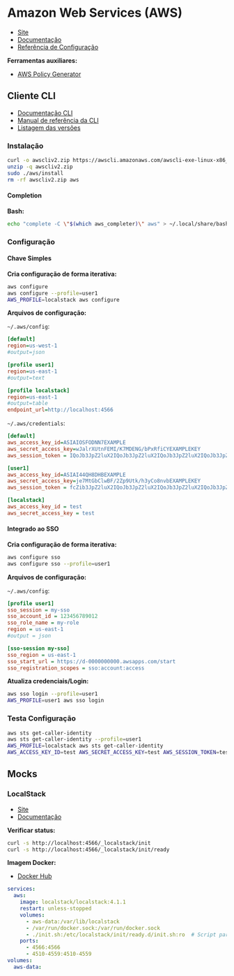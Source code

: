 # Amazon Web Services (AWS)

<div class="page-toc">

<!-- toc -->

</div>

- [Site](https://aws.amazon.com/pt/)
- [Documentação](https://docs.aws.amazon.com/)
- [Referência de Configuração](https://docs.aws.amazon.com/sdkref/latest/guide/settings-reference.html)

**Ferramentas auxiliares:**

- [AWS Policy Generator](https://awspolicygen.s3.amazonaws.com/policygen.html)

## Cliente CLI

- [Documentação CLI](https://docs.aws.amazon.com/pt_br/cli/latest/userguide/)
- [Manual de referência da CLI](https://awscli.amazonaws.com/v2/documentation/api/latest/reference/index.html)
- [Listagem das versões](https://github.com/aws/aws-cli/blob/v2/CHANGELOG.rst)

### Instalação

```sh
curl -o awscliv2.zip https://awscli.amazonaws.com/awscli-exe-linux-x86_64-2.24.12.zip
unzip -q awscliv2.zip
sudo ./aws/install
rm -rf awscliv2.zip aws
```

#### Completion

**Bash:**

```sh
echo "complete -C \"$(which aws_completer)\" aws" > ~/.local/share/bash-completion/completions/aws
```

### Configuração

#### Chave Simples

**Cria configuração de forma iterativa:**
```sh
aws configure
aws configure --profile=user1
AWS_PROFILE=localstack aws configure
```

**Arquivos de configuração:**

`~/.aws/config`:
```ini
[default]
region=us-west-1
#output=json

[profile user1]
region=us-east-1
#output=text

[profile localstack]
region=us-east-1
#output=table
endpoint_url=http://localhost:4566
```

`~/.aws/credentials`:
```ini
[default]
aws_access_key_id=ASIAIOSFODNN7EXAMPLE
aws_secret_access_key=wJalrXUtnFEMI/K7MDENG/bPxRfiCYEXAMPLEKEY
aws_session_token = IQoJb3JpZ2luX2IQoJb3JpZ2luX2IQoJb3JpZ2luX2IQoJb3JpZ2luX2IQoJb3JpZVERYLONGSTRINGEXAMPLE

[user1]
aws_access_key_id=ASIAI44QH8DHBEXAMPLE
aws_secret_access_key=je7MtGbClwBF/2Zp9Utk/h3yCo8nvbEXAMPLEKEY
aws_session_token = fcZib3JpZ2luX2IQoJb3JpZ2luX2IQoJb3JpZ2luX2IQoJb3JpZ2luX2IQoJb3JpZVERYLONGSTRINGEXAMPLE

[localstack]
aws_access_key_id = test
aws_secret_access_key = test
```

#### Integrado ao SSO

**Cria configuração de forma iterativa:**
```sh
aws configure sso
aws configure sso --profile=user1
```

**Arquivos de configuração:**

`~/.aws/config`:
```ini
[profile user1]
sso_session = my-sso
sso_account_id = 123456789012
sso_role_name = my-role
region = us-east-1
#output = json

[sso-session my-sso]
sso_region = us-east-1
sso_start_url = https://d-0000000000.awsapps.com/start
sso_registration_scopes = sso:account:access
```

**Atualiza credenciais/Login:**
```sh
aws sso login --profile=user1
AWS_PROFILE=user1 aws sso login
```

### Testa Configuração

```sh
aws sts get-caller-identity
aws sts get-caller-identity --profile=user1
AWS_PROFILE=localstack aws sts get-caller-identity
AWS_ACCESS_KEY_ID=test AWS_SECRET_ACCESS_KEY=test AWS_SESSION_TOKEN=test AWS_DEFAULT_REGION=us-east-1 AWS_ENDPOINT_URL=http://localhost:4566 aws sts get-caller-identity
```

## Mocks

### LocalStack

- [Site](https://www.localstack.cloud/)
- [Documentação](https://docs.localstack.cloud/)

**Verificar status:**

```sh
curl -s http://localhost:4566/_localstack/init
curl -s http://localhost:4566/_localstack/init/ready
```

**Imagem Docker:**

- [Docker Hub](https://hub.docker.com/r/localstack/localstack)

```yaml
services:
  aws:
    image: localstack/localstack:4.1.1
    restart: unless-stopped
    volumes:
      - aws-data:/var/lib/localstack
      - /var/run/docker.sock:/var/run/docker.sock
      - ./init.sh:/etc/localstack/init/ready.d/init.sh:ro  # Script para criar recursos
    ports:
      - 4566:4566
      - 4510-4559:4510-4559
volumes:
  aws-data:
```
